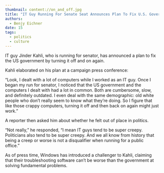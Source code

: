 ```yaml
---
thumbnail: content://on_and_off.jpg
title: "IT Guy Running For Senate Seat Announces Plan To Fix U.S. Government By Turning It Off And On Again"
authors:
  - Benjy Eichner
date: 15
tags:
  - politics
  - culture
---
```


IT guy Jinder Kahli, who is running for senator, has announced a plan to fix the US government by turning it off and on again.

Kahli elaborated on his plan at a campaign press conference:

“Look, I dealt with a lot of computers while I worked as an IT guy. Once I began my run for senator, I noticed that the US government and the computers I dealt with had a lot in common. Both are cumbersome, slow, and definitely outdated. I even deal with the same demographic: old white people who don’t really seem to know what they’re doing. So I figure that like those crappy computers, turning it off and then back on again might just work.”

A reporter then asked him about whether he felt out of place in politics.

“Not really,” he responded, “I mean IT guys tend to be super creepy. Politicians also tend to be super creepy. And we all know from history that being a creep or worse is not a disqualifier when running for a public office.”

As of press time, Windows has introduced a challenger to Kahli, claiming that their troubleshooting software can’t be worse than the government at solving fundamental problems.
